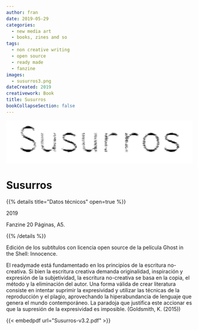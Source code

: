 ```yaml
---
author: fran
date: 2019-05-29
categories:
  - new media art
  - books, zines and so
tags:
  - non creative writing
  - open source
  - ready made
  - fanzine 
images:
  - susurros3.png
dateCreated: 2019
creativework: Book
title: Susurros
bookCollapseSection: false
---
```


![susurros3.png](susurros3.png)

# Susurros

{{% details title="Datos técnicos" open=true %}}

2019

Fanzine
20 Páginas, A5.

{{% /details %}}

Edición de los subtítulos con licencia open source de la película Ghost in the Shell: Innocence.

El readymade está fundamentado en los principios de la escritura no-creativa. Si bien la escritura creativa demanda
originalidad, inspiración y expresión de la subjetividad, la escritura no-creativa se basa en la copia, el método y la
eliminación del autor. Una forma válida de crear literatura consiste en intentar suprimir la expresividad y utilizar las
técnicas de la reproducción y el plagio, aprovechando la hiperabundancia de lenguaje que genera el mundo contemporáneo.
La paradoja que justifica este accionar es que la supresión de la expresividad es imposible.
(Goldsmith, K. (2015))

{{< embedpdf url="Susurros-v3.2.pdf" >}}